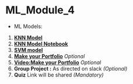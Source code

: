 # ML_Module_4
* ML Models:
1. **[KNN Model](KNN.md)**
2. **[KNN Model Notebook](KNN.ipynb)**
3. **[SVM model](SVM.md)**
4. **[Make your Portfolio](https://github.com/DevIncept/Portfolio)** *Optional*
5. **[Video:Make your Portfolio](https://youtu.be/54GubmXCa8o)** *Optional*
6. **Group Project :** As directed on slack *(Optional)*
7. **Quiz** Link will be shared    *(Mandatory)*
